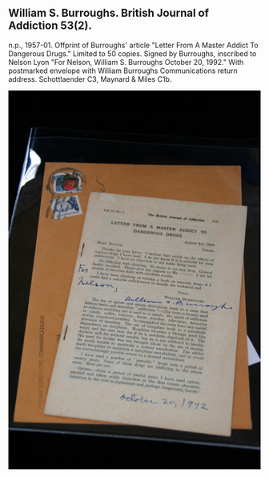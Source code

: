 ## William S. Burroughs. British Journal of Addiction 53(2).

n.p., 1957-01. Offprint of Burroughs' article "Letter From A Master Addict To Dangerous Drugs." Limited to 50 copies. Signed by Burroughs, inscribed to Nelson Lyon "For Nelson, William S. Burroughs October 20, 1992." With postmarked envelope with William Burroughs Communications return address. Schottlaender C3, Maynard & Miles C1b.

![British Journal of Addiction 53(2)](../assets/images/british-journal-of-addiction-5-1.jpg)
